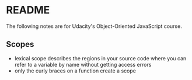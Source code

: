 # README

The following notes are for Udacity's Object-Oriented JavaScript course.

## Scopes
- lexical scope describes the regions in your source code where you can refer to a variable
by name without getting access errors
- only the curly braces on a function create a scope

